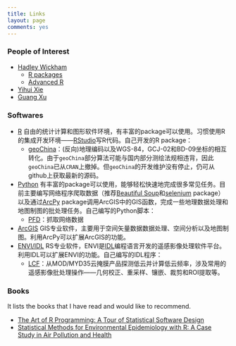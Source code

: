 ```yaml
---
title: Links
layout: page
comments: yes
---
```


### People of Interest
* [Hadley Wickham](http://had.co.nz/)
    + [R packages](http://r-pkgs.had.co.nz/)
    + [Advanced R](http://adv-r.had.co.nz/)
* [Yihui Xie](http://yihui.name/)
* [Guang Xu](http://xg1990.com/blog/)

### Softwares
* [R](http://www.r-project.org/) 自由的统计计算和图形软件环境，有丰富的package可以使用。习惯使用R的集成开发环境——[RStudio](hhtps://www/rstudio.com/)写R代码。自己开发的R package：
    + [geoChina](http://cran.r-project.org/web/packages/geoChina/index.html)：(反向)地理编码以及WGS-84，GCJ-02和BD-09坐标的相互转化。由于`geoChina`部分算法可能与国内部分测绘法规相违背，因此`geoChina`已从`CRAN`上撤掉。但`geoChina`的开发维护没有停止，仍可从github上获取最新的源码。
* [Python](https://www.python.org/) 有丰富的package可以使用，能够轻松快速地完成很多常见任务。目前主要编写网络程序爬取数据（推荐[Beautiful Soup](http://www.crummy.com/software/BeautifulSoup/)和[selenium](https://pypi.python.org/pypi/selenium) package）以及通过[ArcPy](http://resources.arcgis.com/en/help/main/10.1/index.html#//000v000000v7000000) package调用ArcGIS中的GIS函数，完成一些地理数据处理和地图制图的批处理任务。自己编写的Python脚本：
    + [PFD](https://github.com/caijun/PFD)：抓取网络数据
* [ArcGIS](https://www.arcgis.com/) GIS专业软件，主要用于空间矢量数据数据处理、空间分析以及地图制图。利用ArcPy可以扩展ArcGIS的功能。    
* [ENVI/IDL](http://www.exelisvis.com/) RS专业软件，ENVI是[IDL](http://en.wikipedia.org/wiki/IDL_(programming_language))编程语言开发的遥感影像处理软件平台。利用IDL可以扩展ENVI的功能。自己编写的IDL程序：
    + [LCF](https://github.com/caijun/LCF)：从MOD/MYD35云掩膜产品探测低云并计算低云频率，涉及常用的遥感影像批处理操作——几何校正、重采样、镶嵌、裁剪和ROI提取等。
    
### Books

It lists the books that I have read and would like to recommend.

* [The Art of R Programming: A Tour of Statistical Software Design](http://www.amazon.com/The-Art-Programming-Statistical-Software/dp/1593273843)
* [Statistical Methods for Environmental Epidemiology with R: A Case Study in Air Pollution and Health](http://www.amazon.com/Statistical-Methods-Environmental-Epidemiology-Pollution/dp/0387781668)
